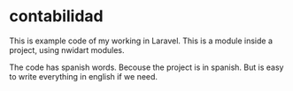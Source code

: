 # contabilidad

This is example code of my working in Laravel.
This is a module inside a project, using nwidart modules.

The code has spanish words. Becouse the project is in spanish. But is easy to write everything in english if we need.
